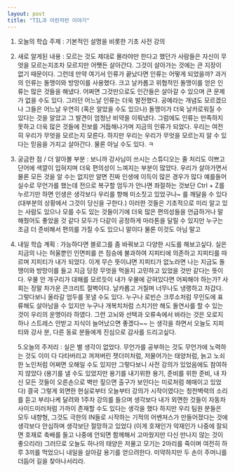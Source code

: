 ```yaml
---
layout: post
title: "TIL과 이런저런 이야기"
---
```


1. 오늘의 학습 주제 : 기본적인 설명을 비롯한 기초 사전 강의
 
2. 새로 알게된 내용 : 모르는 것도 제대로 몰라야만 한다고 했던가 사람들은 자신이 무엇을 모르는지조차 모르지만 어쨋든 살아간다. 그것이 살아가는 것에는 큰 지장이 없기 때문이다. 그런데 만약 여기서 인류가 끝났다면 인류는 어떻게 되었을까?
   과거의 인류는 돌맹이와 방망이를 사용했다. 크고 날카롭고 위협적인 돌맹이를 얻은 인류는 많은 것들을 해냈다. 어쩌면 그것만으로도 인간들은 살아갈 수 있으며 큰 문제가 없을 수도 있다.
   그러던 어느날 인류는 더욱 발전했다. 공예라는 개념도 모르겠으나 그들은 어느날 우연히 (혹은 알았을 수도 있으나) 돌맹이가 더욱 날카로워질 수 있다는 것을 알았고 그 발견이 엄청난 비약을 이뤄냈다.
   그럼에도 인류는 만족하지 못하고 더욱 많은 것들에 진보를 거듭해나가며 지금의 인류가 되었다. 우리는 여전히 우리가 무엇을 모르는지 모른다. 하지만 우리는 우리가 무엇을 모르는지 알 수 있다는 믿음을 가지고 살아간다.
   물론 아닐 수도 있다. ㅋ
   
3. 궁금한 점 / 더 알아볼 부분 : 보니까 강사님이 쓰시는 스튜디오는 줄 처리도 이쁘고 단어에 색깔이 입혀지며 더욱 편의성이 느껴지는 부분이 많았다. 우리가 살아가면서 물론 모든 것을 알 수는 없지만 알면 진짜 인생에 이득이 많은 경우가 많다
   예를들어 실수로 무언가를 했는데 전으로 복구할 엄두가 안나면 좌절하는 것보단 Ctrl + Z를 누르기만 하면 인생은 생각보다 우리를 향해 미소짓고 있었구나~ 를 깨달을 수 있다 (대부분의 상황에서 그것이 당신을 구한다.)
   이러한 것들은 기초적으로 미리 알고 있는 사람도 있으나 모를 수도 있는 것들이기에 더욱 많은 편의성들을 언급하거나 말해줬어도 좋았을 것 같다 모두가 다같이 공정하게 마라톤을 달릴 수 있지만 누구는 조금 더 준비해서 편의를 가질 수도 있으니 말이다
   물론 이것도 아님 말고
   
4. 내일 학습 계획 : 가능하다면 블로그를 좀 바꿔보고 다양한 시도를 해보고싶다. 실은 지금의 나는 허울뿐인 인면피를 쓴 짐승에 불과하여 지피티에 의존하고 지피티를 따르며 지피티가 내가 되었다.
   이게 무슨 뜻이냐면 지피티가 없노라면 나는 지금도 돌맹이와 방망이를 들고 지금 당장 무엇을 먹을지 고민하고 있었을 것만 같다는 뜻이다.
   우물 안 개구리가 대해를 모르듯이 내가 우물에 갇혀있다면 어찌해야 하는가?
   사회는 정말 차가운 콘크리트 절벽이다. 날카롭고 거칠며 너무나도 냉랭하고 차갑다. 그렇다보니 올라갈 엄두를 못낼 수도 있다.
   누구나 로빈슨 크루소처럼 무인도에 표류해도 살아남을 수 있지만 누구나 개복치처럼 스치기만 해도 돌연사를 할 수 있는 것이 우리의 운명이라 하였다.
   그런 고뇌와 선택과 오류속에서 바라는 것은 오로지 하나 스트레스 안받고 지식이 늘어났으면 좋겠다~~ 는 생각을 하면서 오늘도 지피티와 강사 분, 다른 동료 분들에게 진심으로 감사를 드리고싶다.

   5.오늘의 주저리 : 실은 별 생각이 없었다. 무언가를 공부하는 것도 무언가에 노력하는 것도 이미 다 다타버리고 꺼져버린 잿더미처럼, 저물어가는 태양처럼, 늙고 노쇠한 노인처럼 어쩌면 오해일 수도 있지만
     그렇다보니 사전 강의가 있었음에도 참여하지 않았다 (용기를 낼 수도 있었지만 용기를 내기위한 용기, 준비를 위한 준비, 내 자신 모든 것들이 오른손으로 벽만 짚으면 출구가 보인다는 미로처럼 헤매이고 있었다)
     결국 그렇게 외면한 현실로부터 오늘부터 강의가 시작이였다는 청천벽력의 소리를 듣고 부리나케 달려와 1주차 강의를 들으며 생각보다 내가 외면한 것들이 자동차 사이드미러처럼 가까이 존재할 수도 있다는 생각을 했다
     하지만 우리 팀원 분들은 모두 내향형, 그것도 극한의 IN들로 시작하는 기적의 어벤져스가 만들어졌다는 것에 생각보다 안심하며 생각보단 절망하고 있었다 (이게 호재인가 악재인가 나중에 잘되면 호재로 축배를 들고 나중에 안되면 함께해서 고마웠지만 다신 만나지 않는 것이 좋으리라)
     그러므로 오늘도 하나의 태양은 저물고 모기는 2마리를 죽이며 여전히 하루 3끼를 먹었으니 내일을 살아갈 용기를 얻으려한다. 미약하지만 두 손이 주머니를 더듬어 길을 찾아나서리라.

